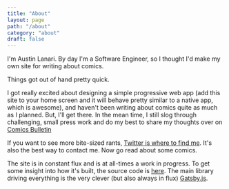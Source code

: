 ```yaml
---
title: "About"
layout: page
path: "/about"
category: "about"
draft: false
---
```

<p itemscope itemtype='http://schema.org/AboutPage'>
I'm <span itemprop='about'>Austin Lanari</span>. By day I'm a Software Engineer, so I thought I'd make my own site for writing about comics.
</p>

Things got out of hand pretty quick.

I got really excited about designing a simple progressive web app (add this site to your home screen and it will behave pretty similar to a native app, which is awesome), and haven't been writing about comics quite as much as I planned.  But, I'll get there.
In the mean time, I still slog through challenging, small press work and do my best to share my thoughts over on [Comics Bulletin](http://www.comicsbulletin.com)

If you want to see more bite-sized rants, [Twitter is where to find me](https://www.twitter.com/austinlanari). It's also the best way to contact me.  Now go read about some comics.

The site is in constant flux and is at all-times a work in progress. To get some insight into how it's built, the source code is [here](https://github.com/foggy1/FuSC). The main library driving everything is the very clever (but also always in flux) [Gatsby.js](https://github.com/gatsbyjs/gatsby).

